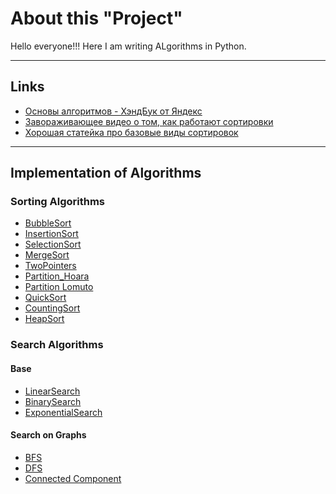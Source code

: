 # About this "Project"
Hello everyone!!!
Here I am writing ALgorithms in Python.

---
## Links
- [Основы алгоритмов - ХэндБук от Яндекс](https://education.yandex.ru/handbook/algorithms)
- [Завораживающее видео о том, как работают сортировки](https://youtu.be/Gnp8G1_kO3I?si=8WwVpX_7XKEtzSR6)
- [Хорошая статейка про базовые виды сортировок](https://habr.com/ru/articles/204600/)

---

## Implementation of Algorithms
### Sorting Algorithms
- [BubbleSort](https://github.com/TaliyIvanov/Algorithms/blob/main/01.Sort/01.BubbleSort.py)
- [InsertionSort](https://github.com/TaliyIvanov/Algorithms/blob/main/01.Sort/02.InsertionSort.py)
- [SelectionSort](https://github.com/TaliyIvanov/Algorithms/blob/main/01.Sort/03.Selection%20Sort.py)
- [MergeSort](https://github.com/TaliyIvanov/Algorithms/blob/main/01.Sort/04.MergeSort.py)
- [TwoPointers](https://github.com/TaliyIvanov/Algorithms/blob/main/01.Sort/05.TwoPointers.py)
- [Partition_Hoara](https://github.com/TaliyIvanov/Algorithms/blob/main/01.Sort/06.Partition-Hoara(QuickSelect).py)
- [Partition Lomuto](https://github.com/TaliyIvanov/Algorithms/blob/main/01.Sort/07.Partition_Lomuto.py)
- [QuickSort](https://github.com/TaliyIvanov/Algorithms/blob/main/01.Sort/08.QuickSort.py)
- [CountingSort](https://github.com/TaliyIvanov/Algorithms/blob/main/01.Sort/09.CountingSort.py)
- [HeapSort](https://github.com/TaliyIvanov/Algorithms/blob/main/01.Sort/10.HeapSort.py)

### Search Algorithms
#### Base
- [LinearSearch]()
- [BinarySearch](https://github.com/TaliyIvanov/Algorithms/blob/main/02.Search/01.BinarySearch.py)
- [ExponentialSearch](https://github.com/TaliyIvanov/Algorithms/blob/main/02.Search/02.ExponentialSearch.py)
#### Search on Graphs
- [BFS]()
- [DFS]()
- [Connected Component]()
